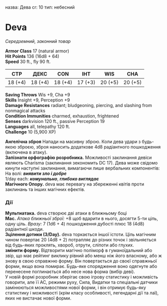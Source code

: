 назва: Дева cr: 10 тип: небесний

# Deva
_Середземний, законний товар_

**Armor Class** 17 (natural armor)    
**Hit Points** 136 (16d8 + 64)    
**Speed** 30 ft., fly 90 ft.

| СТР     | ДЕКС    | CON     | ІНТ     | WIS     | CHA     |
| ------- | ------- | ------- | ------- | ------- | ------- |
| 18 (+4) | 18 (+4) | 18 (+4) | 17 (+3) | 20 (+5) | 20 (+5) |

**Saving Throws** Wis +9, Cha +9    
**Skills** Insight +9, Perception +9    
**Damage Resistances** radiant; bludgeoning, piercing, and slashing from nonmagical attacks      
**Condition Immunities** charmed, exhaustion, frightened    
**Senses** darkvision 120 ft., passive Perception 19    
**Languages** all, telepathy 120 ft.    
**Challenge** 10 (5,900 XP)

**Ангелічна зброя** Напади на масивну зброю. Коли дева удари з будь-якою зброєю, зброя наносить додаткове 4d8 радіантного пошкодження (включена в атаку).   
**Запізнати орфографію розробника.** Можливості заклинання девіси являють Charisma (заклинання зекономить DC 17). Дева може свідомо кинути наступні заклинання, вимагаючи лише вербальних компонентів:    
На волі: **_виявити зло і добре_**    
1/day each: **_комунально_**, **_глибоко виглядає_**    
**Магічного Опору.** deva має перевагу на збереженні квітів проти заклинань та інших магічних ефектів.

### Дії
**Мультиатака.** deva створює дві атаки в ближньому боці    
**Mac.** _Атака ближньої зброї:_ +8 щоб вдарити в нього, досягти 5-ти ціль, одну ціль. _Вразу:_ 7 (1d6 + 4) пошкодження дубості плюс 18 (4d8) радіантної шкоди.    
**Зцілення дотики (3/Day).** deva торкається іншої істоти. Ціль магічним чином повертає 20 (4d8 + 2) потрапляє до різних точок і звільняється від будь-яких проклять, хвороб, отрути, сліпоти або глухих.    
**змінити форму.** Відтворити магічно поліморф в гуманоїдальний або звір, що має рейтинг виклику рівний або менш ніж його власному, або ж знову в свою справжню форму. Він повертається до своєї справжньої форми, якщо вона помирає. Будь-яке спорядження воно одягнуте або перенесене поглинається або несе нова форма (вибір деві).    
У новій формі розробник зберігає свою ігрову статистику і можливість говорити, але її AC, режими руху, Сила, Видатки та спеціальні датчики замінюються можливостями нової форми, і він отримує будь-яку статистику і можливості (крім класу особливості, легендарні дії та лаї), яких не вистачає нової форми.
